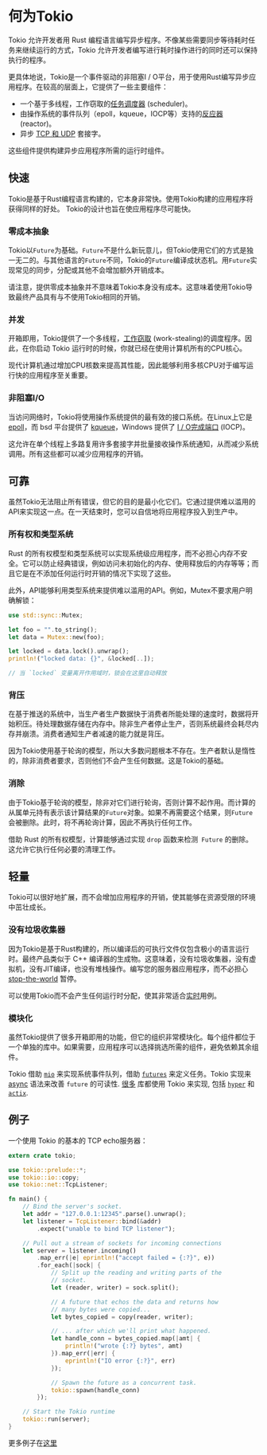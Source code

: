 # 何为Tokio

Tokio 允许开发者用 Rust 编程语言编写异步程序。不像某些需要同步等待耗时任务来继续运行的方式，Tokio 允许开发者编写进行耗时操作进行的同时还可以保持执行的程序。

更具体地说，Tokio是一个事件驱动的非阻塞I / O平台，用于使用Rust编写异步应用程序。在较高的层面上，它提供了一些主要组件：

* 一个基于多线程，工作窃取的[任务调度器][scheduler] (scheduler)。
* 由操作系统的事件队列（epoll，kqueue，IOCP等）支持的[反应器][reactor] (reactor)。
* 异步 [TCP 和 UDP][net] 套接字。

这些组件提供构建异步应用程序所需的运行时组件。

[net]: https://docs.rs/tokio/0.1/tokio/net/index.html
[reactor]: https://docs.rs/tokio/0.1/tokio/reactor/index.html
[scheduler]: https://tokio-rs.github.io/tokio/tokio/runtime/index.html

## 快速

Tokio是基于Rust编程语言构建的，它本身非常快。使用Tokio构建的应用程序将获得同样的好处。 Tokio的设计也旨在使应用程序尽可能快。

### 零成本抽象

Tokio以`Future`为基础。`Future`不是什么新玩意儿，但Tokio使用它们的方式是独一无二的。与其他语言的`Future`不同，Tokio的`Future`编译成状态机。用`Future`实现常见的同步，分配或其他不会增加额外开销成本。

请注意，提供零成本抽象并不意味着Tokio本身没有成本。这意味着使用Tokio导致最终产品具有与不使用Tokio相同的开销。

### 并发

开箱即用，Tokio提供了一个多线程，[工作窃取][work-stealing] (work-stealing)的调度程序。因此，在你启动 Tokio 运行时的时候，你就已经在使用计算机所有的CPU核心。

现代计算机通过增加CPU核数来提高其性能，因此能够利用多核CPU对于编写运行快的应用程序至关重要。

[work-stealing]: https://en.wikipedia.org/wiki/Work_stealing

### 非阻塞I/O

当访问网络时，Tokio将使用操作系统提供的最有效的接口系统。在Linux上它是 [epoll]，而 bsd 平台提供了 [kqueue]，Windows 提供了 [I / O完成端口][iocp] (IOCP)。

这允许在单个线程上多路复用许多套接字并批量接收操作系统通知，从而减少系统调用。所有这些都可以减少应用程序的开销。

[epoll]: http://man7.org/linux/man-pages/man7/epoll.7.html
[kqueue]: https://www.freebsd.org/cgi/man.cgi?query=kqueue&sektion=2
[iocp]: https://docs.microsoft.com/en-us/windows/desktop/fileio/i-o-completion-ports

## 可靠

虽然Tokio无法阻止所有错误，但它的目的是最小化它们。它通过提供难以滥用的API来实现这一点。在一天结束时，您可以自信地将应用程序投入到生产中。

### 所有权和类型系统

Rust 的所有权模型和类型系统可以实现系统级应用程序，而不必担心内存不安全。它可以防止经典错误，例如访问未初始化的内存、使用释放后的内存等等；而且它是在不添加任何运行时开销的情况下实现了这些。

此外，API能够利用类型系统来提供难以滥用的API。例如，Mutex不要求用户明确解锁：

```rust
use std::sync::Mutex;

let foo = "".to_string();
let data = Mutex::new(foo);

let locked = data.lock().unwrap();
println!("locked data: {}", &locked[..]);

// 当 `locked` 变量离开作用域时，锁会在这里自动释放
```

### 背压

在基于推送的系统中，当生产者生产数据快于消费者所能处理的速度时，数据将开始积压。待处理数据存储在内存中。除非生产者停止生产，否则系统最终会耗尽内存并崩溃。消费者通知生产者减速的能力就是背压。

因为Tokio使用基于轮询的模型，所以大多数问题根本不存在。生产者默认是惰性的，除非消费者要求，否则他们不会产生任何数据。这是Tokio的基础。

### 消除

由于Tokio基于轮询的模型，除非对它们进行轮询，否则计算不起作用。而计算的从属单元持有表示该计算结果的`Future`对象。如果不再需要这个结果，则`Future`会被删除。此时，将不再轮询计算，因此不再执行任何工作。

借助 Rust 的所有权模型，计算能够通过实现 `drop` 函数来检测` Future` 的删除。这允许它执行任何必要的清理工作。

## 轻量

Tokio可以很好地扩展，而不会增加应用程序的开销，使其能够在资源受限的环境中茁壮成长。

### 没有垃圾收集器

因为Tokio是基于Rust构建的，所以编译后的可执行文件仅包含极小的语言运行时。最终产品类似于 C++ 编译器的生成物。这意味着，没有垃圾收集器，没有虚拟机，没有JIT编译，也没有堆栈操作。编写您的服务器应用程序，而不必担心 [stop-the-world][gc] 暂停。

可以使用Tokio而不会产生任何运行时分配，使其非常适合[实时][real-time]用例。

[gc]: https://en.wikipedia.org/wiki/Garbage_collection_(computer_science)#Disadvantages
[real-time]: https://en.wikipedia.org/wiki/Real-time_computing

### 模块化

虽然Tokio提供了很多开箱即用的功能，但它的组织非常模块化。每个组件都位于一个单独的库中。如果需要，应用程序可以选择挑选所需的组件，避免依赖其余组件。

Tokio 借助 [`mio`] 来实现系统事件队列，借助 [`futures`] 来定义任务。Tokio 实现来 [async] 语法来改善 `future` 的可读性.
[很多][Many] 库都使用 Tokio 来实现, 包括 [`hyper`] 和 [`actix`].

[`mio`]: https://carllerche.github.io/mio/mio/index.html
[`futures`]: https://docs.rs/futures/*/futures/
[async]: https://tokio.rs/blog/2018-08-async-await/
[Many]: https://crates.io/crates/tokio/reverse_dependencies
[`hyper`]: https://hyper.rs/guides/
[`actix`]: https://actix.rs/book/actix/

## 例子

一个使用 Tokio 的基本的 TCP echo服务器：

```rust
extern crate tokio;

use tokio::prelude::*;
use tokio::io::copy;
use tokio::net::TcpListener;

fn main() {
    // Bind the server's socket.
    let addr = "127.0.0.1:12345".parse().unwrap();
    let listener = TcpListener::bind(&addr)
        .expect("unable to bind TCP listener");

    // Pull out a stream of sockets for incoming connections
    let server = listener.incoming()
        .map_err(|e| eprintln!("accept failed = {:?}", e))
        .for_each(|sock| {
            // Split up the reading and writing parts of the
            // socket.
            let (reader, writer) = sock.split();

            // A future that echos the data and returns how
            // many bytes were copied...
            let bytes_copied = copy(reader, writer);

            // ... after which we'll print what happened.
            let handle_conn = bytes_copied.map(|amt| {
                println!("wrote {:?} bytes", amt)
            }).map_err(|err| {
                eprintln!("IO error {:?}", err)
            });

            // Spawn the future as a concurrent task.
            tokio::spawn(handle_conn)
        });

    // Start the Tokio runtime
    tokio::run(server);
}
```

更多例子在[这里](https://github.com/tokio-rs/tokio/tree/master/examples)
